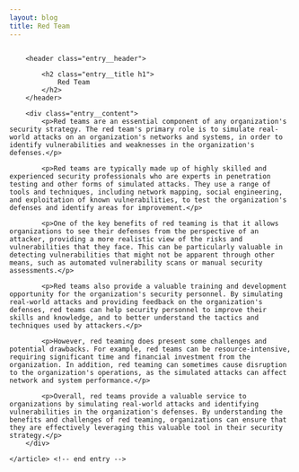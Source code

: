 ```yaml
---
layout: blog
title: Red Team
---
```

<div id="main" class="s-content__main large-8 column">
 <article class="entry">
        

        <header class="entry__header">

            <h2 class="entry__title h1">
                Red Team
            </h2>       
        </header>
        
        <div class="entry__content">
            <p>Red teams are an essential component of any organization's security strategy. The red team's primary role is to simulate real-world attacks on an organization's networks and systems, in order to identify vulnerabilities and weaknesses in the organization's defenses.</p>

            <p>Red teams are typically made up of highly skilled and experienced security professionals who are experts in penetration testing and other forms of simulated attacks. They use a range of tools and techniques, including network mapping, social engineering, and exploitation of known vulnerabilities, to test the organization's defenses and identify areas for improvement.</p>

            <p>One of the key benefits of red teaming is that it allows organizations to see their defenses from the perspective of an attacker, providing a more realistic view of the risks and vulnerabilities that they face. This can be particularly valuable in detecting vulnerabilities that might not be apparent through other means, such as automated vulnerability scans or manual security assessments.</p>

            <p>Red teams also provide a valuable training and development opportunity for the organization's security personnel. By simulating real-world attacks and providing feedback on the organization's defenses, red teams can help security personnel to improve their skills and knowledge, and to better understand the tactics and techniques used by attackers.</p>

            <p>However, red teaming does present some challenges and potential drawbacks. For example, red teams can be resource-intensive, requiring significant time and financial investment from the organization. In addition, red teaming can sometimes cause disruption to the organization's operations, as the simulated attacks can affect network and system performance.</p>

            <p>Overall, red teams provide a valuable service to organizations by simulating real-world attacks and identifying vulnerabilities in the organization's defenses. By understanding the benefits and challenges of red teaming, organizations can ensure that they are effectively leveraging this valuable tool in their security strategy.</p>
        </div> 

    </article> <!-- end entry -->

</div> <!-- end main -->